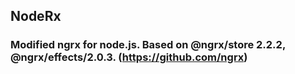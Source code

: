 ## NodeRx
### Modified ngrx for node.js. Based on @ngrx/store 2.2.2, @ngrx/effects/2.0.3. (https://github.com/ngrx)
